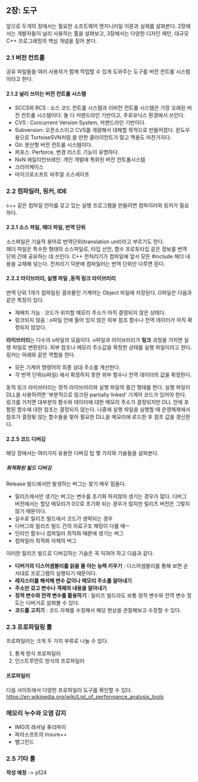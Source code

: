 ## 2장: 도구
앞으로 두개의 장에서는 필요한 소프트웨어 엔지니러일 이론과 실제를 살펴본다. 2장에서는 개발자들이 널리 사용하는 툴을 살펴보고, 3장에서는 다양한 디자인 패턴, 대규모 C++ 프로그래밍의 핵심 개념을 짚어 본다.

### 2.1 버전 컨트롤
공유 파일들을 여러 사용자가 함께 작업할 수 있게 도와주는 도구를 버전 컨트롤 시스템이라고 한다.

#### 2.1.2 널리 쓰이는 버전 컨트롤 시스템
- SCCS와 RCS : 소스 코드 컨트롤 시스템과 리비전 컨트롤 시스템은 가장 오래된 버전 컨트롤 시스템이다. 둘 다 커맨드라인 기반이고, 주로유닉스 환경에서 쓰인다.
- CVS : Concurrent Version System, 커맨드라인 기반이다.
- Subversion: 오픈소스이고 CVS를 개량해서 대체할 목적으로 만들어졌다. 윈도우용으로 TortoiseSVN처럼 쓸 만한 클라이언트가 많고 맥용도 마찬가지다.
- Git: 분산형 버전 컨트롤 시스템이다.
- 퍼포스: Perforce, 변경 리스트 기능이 유명하다.
- NxN 에일리언브레인: 개인 개발에 특화된 버전 컨트롤시스템
- 크리어케이스
- 마이크로소프트 비주얼 소스세이프

### 2.2 컴파일러, 링커, IDE
c++ 같은 컴파일 언어를 갖고 있는 실행 프로그램을 만들려면 컴파이러와 링커가 필요하다.

#### 2.2.1 소스 파일, 헤더 파일, 번역 단위
소스파일은 기술적 용어로 번역단위(translation unit)라고 부르기도 한다.  
헤더 파일은 특수한 형태의 소스파일로, 타입 선언, 함수 프로토타입 같은 정보를 번역 단위 간에 공유하는 데 쓰인다. C++ 전처리기가 컴파일에 앞서 모든 #include 헤더 내용을 교체해 넣는다. 전처리기 덕분에 컴파일러는 번역 단위만 다루면 된다.

#### 2.2.2 라이브러리, 실행 파일 ,동적 링크 라이브러리
번역 단위 1개가 컴파일된 결과물인 기계어는 Object 파일에 저장된다. O파일은 다음과 같은 특징이 있다.
- 재배치 가능 : 코드가 위치할 메모리 주소가 아직 결정되지 않은 상태다.
- 링크되지 않음 : o파일 안에 들어 있지 않은 외부 참조 함수나 전역 데이터가 아직 확정되지 않았다.  

**라이브러리**는 다수의 o파일의 모음이다. o파일과 라이브러리가 **링크** 과정을 거치면 실행 파일로 변환된다. 외부 참조나 메모리 주소값을 확정한 상태를 실행 파일이라고 한다. 링커는 아래와 같은 역할을 한다.  
- 모든 기계어 명령어의 최종 상대 주소를 계산한다.
- 각 번역 단위(o파일) 에서 확정하지 못한 외부 함수나 전역 데이터의 값을 확정한다.

동적 링크 라이브러리는 정적 라이브러리와 실행 파일의 중간 형태를 띈다. 실행 파일이 DLL을 사용하려면 '부분적으로 링크된 partially linked' 기계어 코드가 있어야 한다. 링크를 거치면 대부분의 함수와 데이터에 대한 메모리 주소가 결정되지만 DLL 안에 포함된 함수에 대한 참조는 결정되지 않는다. 나중에 실행 파일을 실행할 때 운영체제에서 참조가 결정됮 않는 함수들을 찾아 필요한 DLL을 메모리에 로드한 후 참조 값을 갱신한다.

#### 2.2.5 코드 디버깅
해당 장에서는 여러가지 유용한 디버깅 팁 몇 가지와 기술들을 살펴본다. 

##### 최적화된 빌드 디버깅
Release 빌드에서만 발생하는 버그는 찾기 매우 힘들다. 
- 릴리즈에서만 생기는 버그는 변수를 초기화 하지않아 생기는 경우가 많다. 디버그 버전에서는 할당 메모리가 0으로 초기화 되는 경우가 많지만 릴리즈 버전은 그렇지 않기 때문이다.
- 실수로 릴리즈 빌드에서 코드가 생략되는 경우
- 디버그와 릴리즈 빌드 간의 자료구조 패킹이 다를 때ㅡ
- 인라인 함수나 컴파일러 최적화 때문에 생기는 버그
- 컴파일러 최적화 자체의 버그

이러한 릴리즈 빌드로 디버깅하는 기술은 꼭 익혀야 하고 다음과 같다.
- **디버거의 디스어셈블리를 읽을 줄 아는 능력 키우기** : 디스어셈블리를 통해 보면 순서대로 프로그램이 실행되기 때문이다.
- **레지스터를 해석해 변수 값이나 메모리 주소를 알아내기**
- **주소만 갖고 변수나 객체의 내용을 알아내기**
- **정적 변수와 전역 변수를 활용하기** : 릴리즈 빌드라도 보통 정적 변수와 전역 변수 정도는 디버거로 살펴볼 수 있다.
- **코드를 고치기** : 코드 자체를 수정해서 해당 현상을 관찰해보고 수정할 수 있다.

### 2.3 프로파일링 툴
프로파일러는 크게 두 가지 부류로 나눌 수 있다.
1. 통계 방식 프로파일러
2. 인스트루먼트 방식의 프로파일러

#### 프로파일러
다음 사이트에서 다양한 프로파일러 도구를 확인할 수 있다.
https://en.wikipedia.org/wiki/List_of_performance_analysis_tools

### 메모리 누수와 오염 감지
- IMG의 래셔널 퓨리파이
- 파라소프트의 Insure++
- 밸그린드

### 2.5 기타 툴
**작성 예정** -> p124
